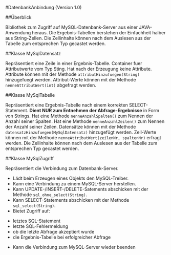 #DatenbankAnbindung (Version 1.0)

##Überblick

Bibliothek zum Zugriff auf MySQL-Datenbank-Server aus einer JAVA-Anwendung heraus. 
Die Ergebnis-Tabellen berstehen der Einfachheit halber aus String-Zellen. 
Die Zellinhalte können nach dem Auslesen aus der Tabelle zum entsprechen Typ gecastet werden. 


##Klasse MySqlDatensatz

Repräsentiert eine Zeile in einer Ergebnis-Tabelle. 
Container fuer Attributwerte vom Typ Sting. 
Hat nach der Erzeugung keine Attribute. 
Attribute können mit der Methode `attributHinzufuegen(String)` hinzugefuegt werden. 
Attribut-Werte können mit der Methode `nenneAttributWert(int)` abgefragt werden. 


##Klasse MySqlTabelle

Repräsentiert eine Ergebnis-Tabelle nach einem korrekten SELECT-Statement. 
**Dient NUR zum Entnehmen der Abfrage-Ergebnisse** in Form von Strings. 
Hat eine Methode `nenneAnzahlSpalten()` zum Nennen der Anzahl seiner Spalten. 
Hat eine Methode `nenneAnzahlZeilen()` zum Nennen der Anzahl seiner Zeilen. 
Datensätze können mit der Methode `datensatzHinzufuegen(MySqlDatensatz)` hinzugefügt werden. 
Zell-Werte können mit der Methode `nenneAttributWert(zeilenNr, spaltenNr)` erfragt werden. 
Die Zellinhalte können nach dem Auslesen aus der Tabelle zum entsprechen Typ gecastet werden. 


##Klasse MySqlZugriff

Repräsentiert die Verbindung zum Datenbank-Server. 
- Lädt beim Erzeugen eines Objekts den MySQL-Treiber. 
- Kann eine Verbindung zu einem MySQL-Server herstellen. 
- Kann UPDATE-/INSERT-/DELETE-Satements abschicken mit der Methode `sql_ohne_select(String)`. 
- Kann SELECT-Statements abschicken mit der Methode `sql_select(String)`. 
- Bietet Zugriff auf: 
 * letztes SQL-Statement 
 * letzte SQL-Fehlermeldung 
 * ob die letzte Abfrage akzeptiert wurde 
 * die Ergebnis-Tabelle bei erfolgreicher Abfrage 
- Kann die Verbindung zum MySQL-Server wieder beenden  

